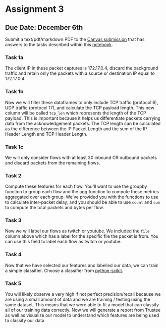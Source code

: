 # Assignment 3

## Due Date: December 6th

Submit a text/pdf/markdown PDF to the [Canvas submission](https://ucsb.instructure.com/courses/15801/assignments/185659) that has answers to the tasks described within this [notebook](./training_a_classifier.ipynb).

### Task 1a
The client IP in these packet captures is 172.17.0.4, discard the background traffic and retain only the packets with a source or destination IP equal to 172.17.0.4. 

### Task 1b
Now we will filter these dataframes to only include TCP traffic (protocol 6), UDP traffic (protocol 17), and calculate the TCP payload length. This new column will be called `tcp_len` which represents the length of the TCP payload. This is important because it helps us differentiate packets carrying data from the acknowledgement packets. The TCP length can be calculated as the difference between the IP Packet Length and the sum of the IP Header Length and TCP Header Length.

### Task 1c
We will only consider flows with at least 30 inbound OR outbound packets and discard packets from the remaining flows.  

### Task 2
Compute these features for each flow. You'll want to use the groupby function to group each flow and the agg function to compute these metrics aggregated over each group. We've provided you with the functions to use to calculate inter-packet delay, and you should be able to use `count` and `sum` to compute the total packets and bytes per flow.

### Task 3
Now we will label our flows as twitch or youtube. We included the `file` column above which has a label for the specific file the packet is from. You can use this field to label each flow as twitch or youtube.

### Task 4
Now that we have selected our features and labelled our data, we can train a simple classifier. Choose a classifier from [python-scikit](https://scikit-learn.org/stable/supervised_learning.html#supervised-learning). 

### Task 5
You will likely observe a very high if not perfect precision/recall because we are using a small amount of data and we are training / testing using the same dataset. This means that we were able to fit a model that can classify all of our training data correctly. Now we will generate a report from Trustee as well as visualize our model to understand which features are being used to classify our data.

